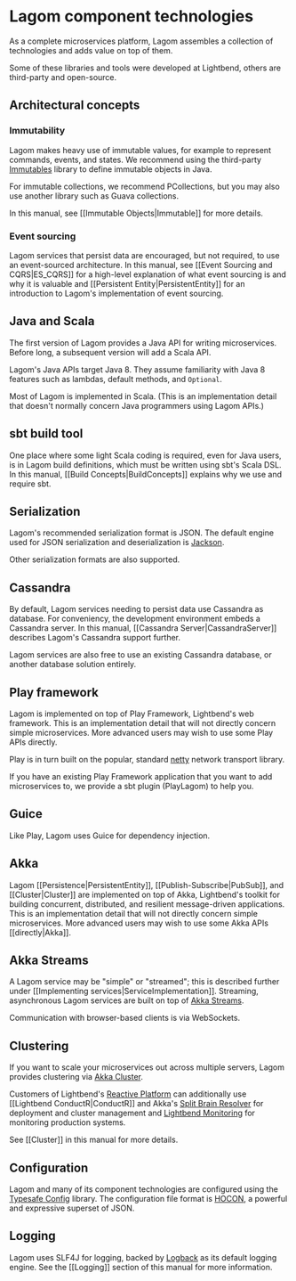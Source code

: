 # Lagom component technologies

As a complete microservices platform, Lagom assembles a collection of technologies and adds value on top of them.

Some of these libraries and tools were developed at Lightbend, others are third-party and open-source.

## Architectural concepts

### Immutability

Lagom makes heavy use of immutable values, for example to represent commands, events, and states.  We recommend using the third-party [Immutables](https://immutables.github.io) library to define immutable objects in Java.

For immutable collections, we recommend PCollections, but you may also use another library such as Guava collections.

In this manual, see [[Immutable Objects|Immutable]] for more details.

### Event sourcing

Lagom services that persist data are encouraged, but not required, to use an event-sourced architecture.  In this manual, see [[Event Sourcing and CQRS|ES_CQRS]] for a high-level explanation of what event sourcing is and why it is valuable and [[Persistent Entity|PersistentEntity]] for an introduction to Lagom's implementation of event sourcing.

## Java and Scala

The first version of Lagom provides a Java API for writing microservices.  Before long, a subsequent version will add a Scala API.

Lagom's Java APIs target Java 8. They assume familiarity with Java 8 features such as lambdas, default methods, and `Optional`.

Most of Lagom is implemented in Scala.  (This is an implementation detail that doesn't normally concern Java programmers using Lagom APIs.)

## sbt build tool

One place where some light Scala coding is required, even for Java users, is in Lagom build definitions, which must be written using sbt's Scala DSL.  In this manual, [[Build Concepts|BuildConcepts]] explains why we use and require sbt.

## Serialization

Lagom's recommended serialization format is JSON.  The default engine used for JSON serialization and deserialization is [Jackson](https://github.com/FasterXML/jackson).

Other serialization formats are also supported.

## Cassandra

By default, Lagom services needing to persist data use Cassandra as database. For conveniency, the development environment embeds a Cassandra server.  In this manual, [[Cassandra Server|CassandraServer]] describes Lagom's Cassandra support further.

Lagom services are also free to use an existing Cassandra database, or another database solution entirely.

## Play framework

Lagom is implemented on top of Play Framework, Lightbend's web framework.  This is an implementation detail that will not directly concern simple microservices.  More advanced users may wish to use some Play APIs directly.

Play is in turn built on the popular, standard [netty](http://netty.io) network transport library.

If you have an existing Play Framework application that you want to add microservices to, we provide a sbt plugin (PlayLagom) to help you.

## Guice

Like Play, Lagom uses Guice for dependency injection.

## Akka

Lagom [[Persistence|PersistentEntity]], [[Publish-Subscribe|PubSub]], and [[Cluster|Cluster]] are implemented on top of Akka, Lightbend's toolkit for building concurrent, distributed, and resilient message-driven applications. This is an implementation detail that will not directly concern simple microservices. More advanced users may wish to use some Akka APIs [[directly|Akka]].

## Akka Streams

A Lagom service may be "simple" or "streamed"; this is described further under [[Implementing services|ServiceImplementation]].  Streaming, asynchronous Lagom services are built on top of [Akka Streams](http://doc.akka.io/docs/akka/2.4.2/java/stream/index.html).

Communication with browser-based clients is via WebSockets.

## Clustering

If you want to scale your microservices out across multiple servers, Lagom provides clustering via [Akka Cluster](http://doc.akka.io/docs/akka/2.4.2/java/cluster-usage.html).

Customers of Lightbend's [Reactive Platform](http://www.lightbend.com/products/lightbend-reactive-platform) can additionally use [[Lightbend ConductR|ConductR]] and Akka's [Split Brain Resolver](http://doc.akka.io/docs/akka/rp-16s01p03/scala/split-brain-resolver.html) for deployment and cluster management and [Lightbend Monitoring](http://www.lightbend.com/products/monitoring) for monitoring production systems.

See [[Cluster]] in this manual for more details.

## Configuration

Lagom and many of its component technologies are configured using the [Typesafe Config](https://github.com/typesafehub/config) library.  The configuration file format is [HOCON](https://github.com/typesafehub/config/blob/master/HOCON.md), a powerful and expressive superset of JSON.

## Logging

Lagom uses SLF4J for logging, backed by [Logback](http://logback.qos.ch/) as its default logging engine.
See the [[Logging]] section of this manual for more information.
